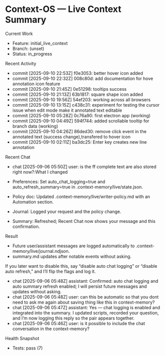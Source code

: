 # Context-OS — Live Context Summary

Current Work
- Feature: initial_live_context
- Branch: (unset)
- Status: in_progress

Recent Activity
- commit [2025-09-10 22:53Z] f0e3053: better hover icon added
- commit [2025-09-10 22:32Z] 008c80d: add documentation for hove annotation icon feature
- commit [2025-09-10 21:45Z] 0e51298: tooltips success
- commit [2025-09-10 21:13Z] 63b1817: square shape icon added
- commit [2025-09-10 19:56Z] 54ef203: working across all browsers
- commit [2025-09-10 13:15Z] c438c31: experiment for testing the cursor issue when edit mode make it annotated text editable
- commit [2025-09-10 05:28Z] 0c76a90: first electron app (working)
- commit [2025-09-10 04:49Z] 594f744: added scrollable tooltip for branch data (working)
- commit [2025-09-10 04:26Z] 86ded30: remove click event in the annotated text (success change),transfered to hover icon
- commit [2025-09-10 02:11Z] ba3dc25: Enter key creates new line annotation

Recent Chat
- chat [2025-09-06 05:50Z] user: is the ff complete text are also stored right now?:What I changed

- Preferences: Set auto_chat_logging=true and auto_refresh_summary=true in .context-memory/live/state.json.
- Policy doc: Updated .context-memory/live/writer-policy.md with an Automation section.
- Journal: Logged your request and the policy change.
- Summary: Refreshed; Recent Chat now shows your message and this confirmation.

Result

- Future user/assistant messages are logged automatically to .context-memory/live/journal.ndjson.
- summary.md updates after notable events without asking.

If you later want to disable this, say “disable auto chat logging” or “disable auto refresh,” and I’ll flip the
flags and log it.

- chat [2025-09-06 05:48Z] assistant: Confirmed: auto chat logging and auto summary refresh enabled; I will persist future messages and updates without asking.
- chat [2025-09-06 05:48Z] user: can this be automatic so that you dont need to ask me again about saving thing like this in context-memory?
- chat [2025-09-06 05:47Z] assistant: Yes — chat logging is enabled and integrated into the summary. I updated scripts, recorded your question, and I’m now logging this reply so the pair appears together.
- chat [2025-09-06 05:46Z] user: is it possible to include the chat conversation in the context-memory?

Health Snapshot
- Tests: pass (7)
